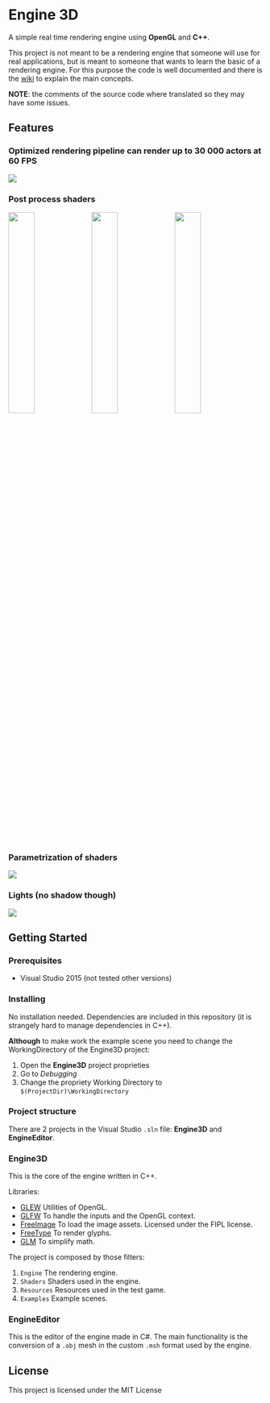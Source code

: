 # Engine 3D

A simple real time rendering engine using **OpenGL** and **C++**.

This project is not meant to be a rendering engine that someone will use for real applications, but is meant to someone that wants to learn the basic of a rendering engine. For this purpose the code is well documented and there is the [wiki](https://github.com/SimoneCorazza/Engine3D/wiki) to explain the main concepts.

**NOTE**: the comments of the source code where translated so they may have some issues.

## Features

### Optimized rendering pipeline can render up to 30 000 actors at 60 FPS
<img width="auto" height="auto" src="https://raw.githubusercontent.com/wiki/SimoneCorazza/Engine3D/images/StressTest.jpg"/>

### Post process shaders
<div>
<img width="32%" height="auto" src="https://raw.githubusercontent.com/wiki/SimoneCorazza/Engine3D/images/BlackAndWhitePostProcess.jpg"/>
<img width="32%" height="auto" src="https://raw.githubusercontent.com/wiki/SimoneCorazza/Engine3D/images/BlurPostProcess.jpg"/>
<img width="32%" height="auto" src="https://raw.githubusercontent.com/wiki/SimoneCorazza/Engine3D/images/DepthPostProcess.jpg"/>
</div>

### Parametrization of shaders
<img width="auto" height="auto" src="https://raw.githubusercontent.com/wiki/SimoneCorazza/Engine3D/images/ComplexShaders.gif"/>

### Lights (no shadow though)
<img width="auto" height="auto" src="https://raw.githubusercontent.com/wiki/SimoneCorazza/Engine3D/images/LightShaders.gif"/>

## Getting Started

### Prerequisites

* Visual Studio 2015 (not tested other versions)

### Installing

No installation needed. Dependencies are included in this repository (it is strangely hard to manage dependencies in C++).

**Although** to make work the example scene you need to change the WorkingDirectory of the Engine3D project:

1. Open the **Engine3D** project proprieties
2. Go to *Debugging*
3. Change the propriety Working Directory to `$(ProjectDir)\WorkingDirectory`

### Project structure

There are 2 projects in the Visual Studio `.sln` file: **Engine3D** and **EngineEditor**.

### Engine3D

This is the core of the engine written in C++.

Libraries:
* [GLEW](http://glew.sourceforge.net/) Utilities of OpenGL.
* [GLFW](http://www.glfw.org/) To handle the inputs and the OpenGL context.
* [FreeImage](http://freeimage.sourceforge.net) To load the image assets. Licensed under the FIPL license.
* [FreeType](https://www.freetype.org/) To render glyphs.
* [GLM](https://glm.g-truc.net) To simplify math.

The project is composed by those filters:
1. `Engine` The rendering engine.
2. `Shaders` Shaders used in the engine.
3. `Resources` Resources used in the test game.
4. `Examples` Example scenes.

### EngineEditor

This is the editor of the engine made in C#. The main functionality is the conversion of a  `.obj` mesh in the custom `.msh` format used by the engine.


## License

This project is licensed under the MIT License